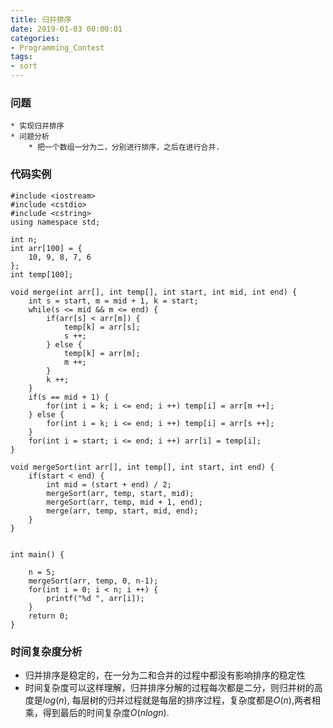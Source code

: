 ```yaml
---
title: 归并排序
date: 2019-01-03 00:00:01
categories:
- Programming_Contest
tags:
- sort
---
```


### 问题
    * 实现归并排序
    * 问题分析
        * 把一个数组一分为二，分别进行排序，之后在进行合并.

### 代码实例
```
#include <iostream>
#include <cstdio>
#include <cstring>
using namespace std;

int n;
int arr[100] = {
    10, 9, 8, 7, 6
};
int temp[100];

void merge(int arr[], int temp[], int start, int mid, int end) {
    int s = start, m = mid + 1, k = start;
    while(s <= mid && m <= end) {
        if(arr[s] < arr[m]) {
            temp[k] = arr[s];
            s ++;
        } else {
            temp[k] = arr[m];
            m ++;
        }
        k ++;
    }
    if(s == mid + 1) {
        for(int i = k; i <= end; i ++) temp[i] = arr[m ++];
    } else {
        for(int i = k; i <= end; i ++) temp[i] = arr[s ++];
    }
    for(int i = start; i <= end; i ++) arr[i] = temp[i];
}

void mergeSort(int arr[], int temp[], int start, int end) {
    if(start < end) {
        int mid = (start + end) / 2;
        mergeSort(arr, temp, start, mid);
        mergeSort(arr, temp, mid + 1, end);
        merge(arr, temp, start, mid, end);
    }
}


int main() {

    n = 5;
    mergeSort(arr, temp, 0, n-1);
    for(int i = 0; i < n; i ++) {
        printf("%d ", arr[i]);
    }
    return 0;
}
```


### 时间复杂度分析
* 归并排序是稳定的，在一分为二和合并的过程中都没有影响排序的稳定性
* 时间复杂度可以这样理解，归并排序分解的过程每次都是二分，则归并树的高度是$log(n)$, 每层树的归并过程就是每层的排序过程，复杂度都是$O(n)$,两者相乘，得到最后的时间复杂度$O(nlogn)$.
